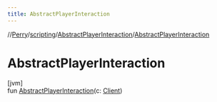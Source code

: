 ```yaml
---
title: AbstractPlayerInteraction
---
```

//[Perry](../../../index.html)/[scripting](../index.html)/[AbstractPlayerInteraction](index.html)/[AbstractPlayerInteraction](-abstract-player-interaction.html)



# AbstractPlayerInteraction



[jvm]\
fun [AbstractPlayerInteraction](-abstract-player-interaction.html)(c: [Client](../../client/-client/index.html))





